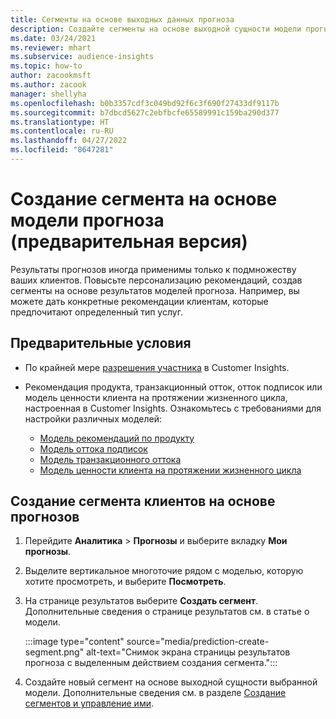 ```yaml
---
title: Сегменты на основе выходных данных прогноза
description: Создайте сегменты на основе выходной сущности модели прогноза.
ms.date: 03/24/2021
ms.reviewer: mhart
ms.subservice: audience-insights
ms.topic: how-to
author: zacookmsft
ms.author: zacook
manager: shellyha
ms.openlocfilehash: b0b3357cdf3c049bd92f6c3f690f27433df9117b
ms.sourcegitcommit: b7dbcd5627c2ebfbcfe65589991c159ba290d377
ms.translationtype: HT
ms.contentlocale: ru-RU
ms.lasthandoff: 04/27/2022
ms.locfileid: "8647281"
---
```

# <a name="create-a-segment-based-on-a-prediction-model-preview"></a>Создание сегмента на основе модели прогноза (предварительная версия)

Результаты прогнозов иногда применимы только к подмножеству ваших клиентов. Повысьте персонализацию рекомендаций, создав сегменты на основе результатов моделей прогноза. Например, вы можете дать конкретные рекомендации клиентам, которые предпочитают определенный тип услуг. 

## <a name="prerequisites"></a>Предварительные условия

- По крайней мере [разрешения участника](permissions.md) в Customer Insights.

- Рекомендация продукта, транзакционный отток, отток подписок или модель ценности клиента на протяжении жизненного цикла, настроенная в Customer Insights. Ознакомьтесь с требованиями для настройки различных моделей:

  - [Модель рекомендаций по продукту](predict-product-recommendation.md)
  - [Модель оттока подписок](predict-subscription-churn.md)
  - [Модель транзакционного оттока](predict-transactional-churn.md)
  - [Модель ценности клиента на протяжении жизненного цикла](predict-customer-lifetime-value.md)

## <a name="create-a-customer-segment-based-on-predictions"></a>Создание сегмента клиентов на основе прогнозов

1. Перейдите **Аналитика** > **Прогнозы** и выберите вкладку **Мои прогнозы**.

1. Выделите вертикальное многоточие рядом с моделью, которую хотите просмотреть, и выберите **Посмотреть**.

1. На странице результатов выберите **Создать сегмент**. Дополнительные сведения о странице результатов см. в статье о модели.

   :::image type="content" source="media/prediction-create-segment.png" alt-text="Снимок экрана страницы результатов прогноза с выделенным действием создания сегмента.":::

1. Создайте новый сегмент на основе выходной сущности выбранной модели. Дополнительные сведения см. в разделе [Создание сегментов и управление ими](segments.md).